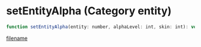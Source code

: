 # setEntityAlpha (Category entity)

```js
function setEntityAlpha(entity: number, alphaLevel: int, skin: int): void
```

[filename](setEntityAlpha_m.md ':include')